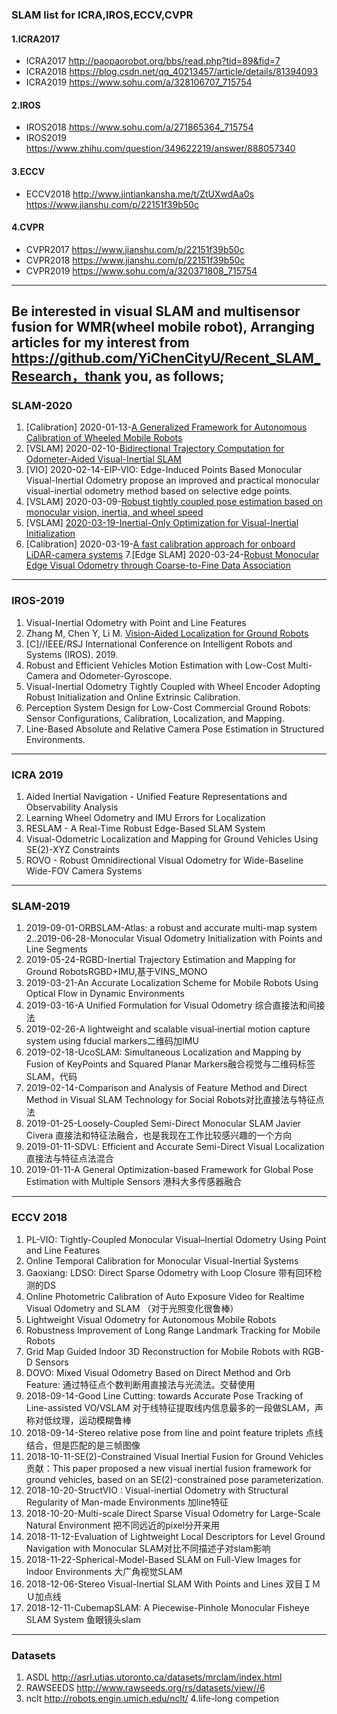 ### SLAM list for ICRA,IROS,ECCV,CVPR   
#### 1.ICRA2017  
* ICRA2017 http://paopaorobot.org/bbs/read.php?tid=89&fid=7  
* ICRA2018 https://blog.csdn.net/qq_40213457/article/details/81394093  
 * ICRA2019 https://www.sohu.com/a/328106707_715754  
#### 2.IROS  
* IROS2018 https://www.sohu.com/a/271865364_715754  
*  IROS2019 https://www.zhihu.com/question/349622219/answer/888057340  
#### 3.ECCV  
* ECCV2018  http://www.jintiankansha.me/t/ZtUXwdAa0s https://www.jianshu.com/p/22151f39b50c  
#### 4.CVPR  
* CVPR2017  https://www.jianshu.com/p/22151f39b50c    
* CVPR2018  https://www.jianshu.com/p/22151f39b50c  
*  CVPR2019  https://www.sohu.com/a/320371808_715754   
--------------------------------------------------------------------------------------------------------------------------------------
## Be interested in visual SLAM and multisensor fusion for WMR(wheel mobile robot),  Arranging articles for my interest from  https://github.com/YiChenCityU/Recent_SLAM_Research，thank you, as  follows;
### SLAM-2020
1. [Calibration] 2020-01-13-[A Generalized Framework for Autonomous Calibration of Wheeled Mobile Robots](https://arxiv.org/pdf/2001.01555.pdf)
2. [VSLAM] 2020-02-10-[Bidirectional Trajectory Computation for Odometer-Aided Visual-Inertial SLAM](https://arxiv.org/pdf/2002.00195.pdf)
3. [VIO] 2020-02-14-EIP-VIO: Edge-Induced Points Based Monocular Visual-Inertial Odometry propose an improved and practical monocular visual-inertial odometry method based on selective edge points.
4. [VSLAM] 2020-03-09-[Robust tightly coupled pose estimation based on monocular vision, inertia, and wheel speed](https://arxiv.org/ftp/arxiv/papers/2003/2003.01496.pdf)
5. [VSLAM] [2020-03-19-Inertial-Only Optimization for Visual-Inertial Initialization](https://arxiv.org/pdf/2003.05766.pdf)
6. [Calibration] 2020-03-19-[A fast calibration approach for onboard LiDAR-camera systems](https://journals.sagepub.com/doi/pdf/10.1177/1729881420909606)
7.[Edge SLAM] 2020-03-24-[Robust Monocular Edge Visual Odometry through Coarse-to-Fine Data Association](https://www.researchgate.net/publication/336056167_Robust_Monocular_Edge_Visual_Odometry_through_Coarse-to-Fine_Data_Association)
--------------------------------------------------------------------------------------------------------------------------------------
###  IROS-2019
1. Visual-Inertial Odometry with Point and Line Features  
2. Zhang M, Chen Y, Li M. [Vision-Aided Localization for Ground Robots](https://hitcm.github.io/data/papers/IROS2019_ground.pdf)
3. [C]//IEEE/RSJ International Conference on Intelligent Robots and Systems (IROS). 2019.  
4. Robust and Efficient Vehicles Motion Estimation with Low-Cost Multi-Camera and Odometer-Gyroscope.  
5. Visual-Inertial Odometry Tightly Coupled with Wheel Encoder Adopting Robust Initialization and Online Extrinsic Calibration.
6. Perception System Design for Low-Cost Commercial Ground Robots: Sensor Configurations, Calibration, Localization, and Mapping.
7. Line-Based Absolute and Relative Camera Pose Estimation in Structured Environments.

--------------------------------------------------------------------------------------------------------------------------------------
###  ICRA 2019
1. Aided Inertial Navigation - Unified Feature Representations and Observability Analysis  
2. Learning Wheel Odometry and IMU Errors for Localization   
3. RESLAM - A Real-Time Robust Edge-Based SLAM System  
4. Visual-Odometric Localization and Mapping for Ground Vehicles Using SE(2)-XYZ Constraints  
5. ROVO - Robust Omnidirectional Visual Odometry for Wide-Baseline Wide-FOV Camera Systems  

--------------------------------------------------------------------------------------------------------------------------------------
###  SLAM-2019
1. 2019-09-01-ORBSLAM-Atlas: a robust and accurate multi-map system
2..2019-06-28-Monocular Visual Odometry Initialization with Points and Line Segments
3. 2019-05-24-RGBD-Inertial Trajectory Estimation and Mapping for Ground RobotsRGBD+IMU,基于VINS_MONO
4. 2019-03-21-An Accurate Localization Scheme for Mobile Robots Using Optical Flow in Dynamic Environments
5. 2019-03-16-A Unified Formulation for Visual Odometry 综合直接法和间接法
6. 2019-02-26-A lightweight and scalable visual‑inertial motion capture system using fducial markers二维码加IMU
7. 2019-02-18-UcoSLAM: Simultaneous Localization and Mapping by Fusion of KeyPoints and Squared Planar Markers融合视觉与二维码标签SLAM，代码
8. 2019-02-14-Comparison and Analysis of Feature Method and Direct Method in Visual SLAM Technology for Social Robots对比直接法与特征点法
9. 2019-01-25-Loosely-Coupled Semi-Direct Monocular SLAM Javier Civera 直接法和特征法融合，也是我现在工作比较感兴趣的一个方向
10. 2019-01-11-SDVL: Efficient and Accurate Semi-Direct Visual Localization 直接法与特征点法混合
11. 2019-01-11-A General Optimization-based Framework for Global Pose Estimation with Multiple Sensors 港科大多传感器融合
--------------------------------------------------------------------------------------------------------------------------------------
### ECCV 2018 
1. PL-VIO: Tightly-Coupled Monocular Visual–Inertial Odometry Using Point and Line Features
2. Online Temporal Calibration for Monocular Visual-Inertial Systems
3. Gaoxiang: LDSO: Direct Sparse Odometry with Loop Closure 带有回环检测的DS
4. Online Photometric Calibration of Auto Exposure Video for Realtime Visual Odometry and SLAM （对于光照变化很鲁棒）
5. Lightweight Visual Odometry for Autonomous Mobile Robots
6. Robustness Improvement of Long Range Landmark Tracking for Mobile Robots
7. Grid Map Guided Indoor 3D Reconstruction for Mobile Robots with RGB-D Sensors
8. DOVO: Mixed Visual Odometry Based on Direct Method and Orb Feature: 通过特征点个数判断用直接法与光流法。交替使用
9. 2018-09-14-Good Line Cutting: towards Accurate Pose Tracking of Line-assisted VO/VSLAM 对于线特征提取线内信息最多的一段做SLAM，声称对低纹理，运动模糊鲁棒
10. 2018-09-14-Stereo relative pose from line and point feature triplets 点线结合，但是匹配的是三帧图像
11. 2018-10-11-SE(2)-Constrained Visual Inertial Fusion for Ground Vehicles 贡献：This paper proposed a new visual inertial fusion framework for ground vehicles, based on an SE(2)-constrained pose parameterization.
12. 2018-10-20-StructVIO : Visual-inertial Odometry with Structural Regularity of Man-made Environments 加line特征
13. 2018-10-20-Multi-scale Direct Sparse Visual Odometry for Large-Scale Natural Environment 把不同远近的pixel分开来用
14. 2018-11-12-Evaluation of Lightweight Local Descriptors for Level Ground Navigation with Monocular SLAM对比不同描述子对slam影响
15. 2018-11-22-Spherical-Model-Based SLAM on Full-View Images for Indoor Environments 大广角视觉SLAM
16. 2018-12-06-Stereo Visual-Inertial SLAM With Points and Lines 双目ＩＭＵ加点线
17. 2018-12-11-CubemapSLAM: A Piecewise-Pinhole Monocular Fisheye SLAM System 鱼眼镜头slam

-------------------------------------------------------------------------------------  
###  Datasets
1. ASDL     http://asrl.utias.utoronto.ca/datasets/mrclam/index.html
2. RAWSEEDS http://www.rawseeds.org/rs/datasets/view//6
3. nclt http://robots.engin.umich.edu/nclt/
4.life-long competion
